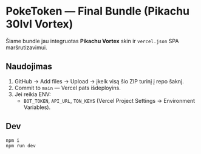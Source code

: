 # PokeToken — Final Bundle (Pikachu 30lvl Vortex)

Šiame bundle jau integruotas **Pikachu Vortex** skin ir `vercel.json` SPA maršrutizavimui.

## Naudojimas
1. GitHub → Add files → Upload → įkelk visą šio ZIP turinį į repo šaknį.
2. Commit to `main` — Vercel pats išdeployins.
3. Jei reikia ENV:
   - `BOT_TOKEN`, `API_URL`, `TON_KEYS` (Vercel Project Settings → Environment Variables).

## Dev
```bash
npm i
npm run dev
```